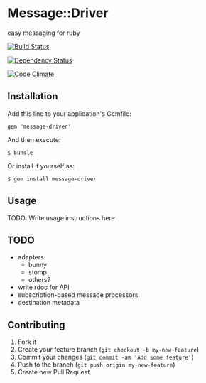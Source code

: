 # Message::Driver

easy messaging for ruby

[![Build Status](https://travis-ci.org/soupmatt/message-driver.png?branch=master)](https://travis-ci.org/soupmatt/message-driver)

[![Dependency Status](https://gemnasium.com/soupmatt/message-driver.png)](https://gemnasium.com/soupmatt/message-driver)

[![Code Climate](https://codeclimate.com/github/soupmatt/message-driver.png)](https://codeclimate.com/github/soupmatt/message-driver)

## Installation

Add this line to your application's Gemfile:

    gem 'message-driver'

And then execute:

    $ bundle

Or install it yourself as:

    $ gem install message-driver

## Usage

TODO: Write usage instructions here

## TODO

* adapters
    * bunny
    * stomp
    * others?
* write rdoc for API
* subscription-based message processors
* destination metadata

## Contributing

1. Fork it
2. Create your feature branch (`git checkout -b my-new-feature`)
3. Commit your changes (`git commit -am 'Add some feature'`)
4. Push to the branch (`git push origin my-new-feature`)
5. Create new Pull Request
